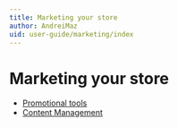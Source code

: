 ```yaml
---
title: Marketing your store
author: AndreiMaz
uid: user-guide/marketing/index
---
```

# Marketing your store

- [Promotional tools](xref:en-US/user-guide/marketing/promotional/index)
- [Content Management](xref:en-US/user-guide/marketing/content/index)
